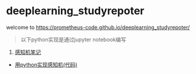 # deeplearning_studyrepoter
welcome to https://prometheus-code.github.io/deeplearning_studyrepoter/

> 以下python实现是通过jupyter notebook编写

1. [感知机笔记](https://prometheus-code.github.io/deeplearning_studyrepoter/%E6%84%9F%E7%9F%A5%E6%9C%BA%E7%AC%94%E8%AE%B0.html)
  - [用python实现感知机(代码)](https://prometheus-code.github.io/deeplearning_studyrepoter/感知机python实现.ipynb)
  

